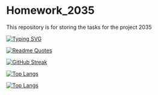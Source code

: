 # Homework_2035
This repository is for storing the tasks for the project 2035

[![Typing SVG](https://readme-typing-svg.herokuapp.com?font=Fira+Code&pause=1000&width=435&lines=%D0%94%D0%BE%D0%BC%D0%B0%D1%88%D0%BD%D1%8F%D1%8F+%D1%80%D0%B0%D0%B1%D0%BE%D1%82%D0%B0+%D1%81%D1%82%D1%83%D0%B4%D0%B5%D0%BD%D1%82%D0%B0;%D0%9A%D0%BE%D0%B4+%D0%B1%D1%83%D0%B4%D1%83%D1%89%D0%B5%D0%B3%D0%BE%3A+%D0%A3%D0%BD%D0%B8%D0%B2%D0%B5%D1%80%D1%81%D0%B8%D1%82%D0%B5%D1%82+2035)](https://git.io/typing-svg)

[![Readme Quotes](https://quotes-github-readme.vercel.app/api?type=horizontal&theme=algolia)](https://github.com/piyushsuthar/github-readme-quotes)

[![GitHub Streak](https://github-readme-streak-stats.herokuapp.com/?user=Bolik07)](https://git.io/streak-stats)

<!---Для компактной версии-->
[![Top Langs](https://github-readme-stats.vercel.app/api/top-langs/?username=Bolik07&layout=compact)](https://github.com/anuraghazra/github-readme-stats)
<!---Для подробной версии-->
[![Top Langs](https://github-readme-stats.vercel.app/api/top-langs/?username=Bolik07)](https://github.com/anuraghazra/github-readme-stats)

